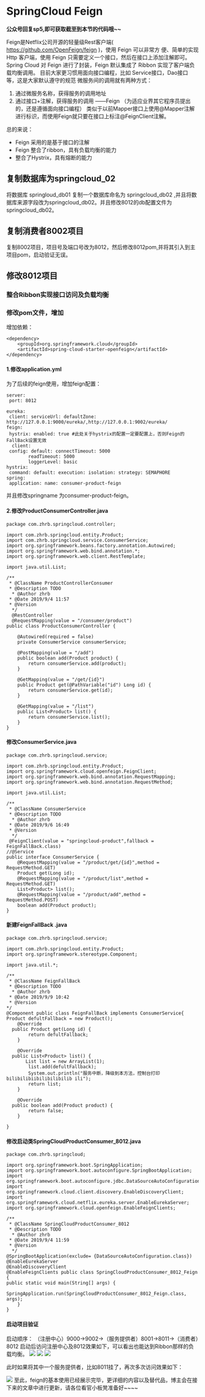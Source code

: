 # SpringCloud Feign

**公众号回复sp5,即可获取截至到本节的代码哦~~**​

Feign是Netflix公司开源的轻量级Rest客户端( https://github.com/OpenFeign/feign )，使用 Feign 可以非常方
便、简单的实现 Http 客户端，使用 Feign 只需要定义一个接口，然后在接口上添加注解即可。
Spring Cloud 对 Feign 进行了封装，Feign 默认集成了 Ribbon 实现了客户端负载均衡调用。
目前大家更习惯用面向接口编程，比如 Service接口，Dao接口等，这是大家默认遵守的规范
微服务间的调用就有两种方式：
1. 通过微服务名称，获得服务的调用地址
2. 通过接口+注解，获得服务的调用 ——Feign （为适应业界其它程序员提出的，还是遵循面向接口编程）
类似于以前Mapper接口上使用@Mapper注解进行标识，而使用Feign就只要在接口上标注@FeignClient注解。

总的来说：
*   Feign 采用的是基于接口的注解
*   Feign 整合了ribbon，具有负载均衡的能力
*   整合了Hystrix，具有熔断的能力




## 复制数据库为springcloud_02

将数据库  springloud_db01 复制一个数据库命名为 springcloud_db02
,并且将数据库来源字段改为springcloud_db02。并且修改8012的db配置文件为springcloud_db02。
## 复制消费者8002项目

复制8002项目，项目号及端口号改为8012，然后修改8012pom,并将其引入到主项目pom，启动验证无误。



## 修改8012项目
### 整合Ribbon实现接口访问及负载均衡
### 修改pom文件，增加
增加依赖：
```
<dependency>
    <groupId>org.springframework.cloud</groupId>
    <artifactId>spring-cloud-starter-openfeign</artifactId>
</dependency>

```

#### 1.修改application.yml
为了后续的feign使用，增加feign配置：

```
server:
 port: 8012

eureka:
 client: serviceUrl: defaultZone: http://127.0.0.1:9000/eureka/,http://127.0.0.1:9002/eureka/
feign:
 hystrix: enabled: true #此处关于hystrix的配置一定要配置上，否则Feign的FallBack设置无效
  client:
 config: default: connectTimeout: 5000
        readTimeout: 5000
        loggerLevel: basic
hystrix:
 command: default: execution: isolation: strategy: SEMAPHORE
spring:
 application: name: consumer-product-feign
```

并且修改springname 为consumer-product-feign。

#### 2.修改ProductConsumerController.java
```
package com.zhrb.springcloud.controller;

import com.zhrb.springcloud.entity.Product;
import com.zhrb.springcloud.service.ConsumerService;
import org.springframework.beans.factory.annotation.Autowired;
import org.springframework.web.bind.annotation.*;
import org.springframework.web.client.RestTemplate;

import java.util.List;

/**
 * @ClassName ProductControllerConsumer
 * @Description TODO
  * @Author zhrb
 * @Date 2019/9/4 11:57
 * @Version
  */ 
  @RestController 
  @RequestMapping(value = "/consumer/product")
public class ProductConsumerController {

    @Autowired(required = false)
    private ConsumerService consumerService;

    @PostMapping(value = "/add")
    public boolean add(Product product) {
        return consumerService.add(product);
    }

    @GetMapping(value = "/get/{id}")
    public Product get(@PathVariable("id") Long id) {
        return consumerService.get(id);
    }

    @GetMapping(value = "/list")
    public List<Product> list() {
        return consumerService.list();
    }
}
```


#### 修改ConsumerService.java
```
package com.zhrb.springcloud.service;

import com.zhrb.springcloud.entity.Product;
import org.springframework.cloud.openfeign.FeignClient;
import org.springframework.web.bind.annotation.RequestMapping;
import org.springframework.web.bind.annotation.RequestMethod;

import java.util.List;

/**
 * @ClassName ConsumerService
 * @Description TODO
  * @Author zhrb
 * @Date 2019/9/6 16:49
 * @Version
  */ 
 @FeignClient(value = "springcloud-product",fallback = FeignFallBack.class)
//@Service 
public interface ConsumerService {
    @RequestMapping(value = "/product/get/{id}",method = RequestMethod.GET)
    Product get(Long id);
    @RequestMapping(value = "/product/list",method = RequestMethod.GET)
    List<Product> list();
    @RequestMapping(value = "/product/add",method = RequestMethod.POST)
    boolean add(Product product);
}
```

#### 新建FeignFallBack .java
```
package com.zhrb.springcloud.service;

import com.zhrb.springcloud.entity.Product;
import org.springframework.stereotype.Component;

import java.util.*;

/**
 * @ClassName FeignFallBack
 * @Description TODO
  * @Author zhrb
 * @Date 2019/9/9 10:42
 * @Version
*/ 
@Component public class FeignFallBack implements ConsumerService{
Product defultFallback = new Product();
    @Override
  public Product get(Long id) {
        return defultFallback;
    }

    @Override
  public List<Product> list() {
       List list = new ArrayList(1);
        list.add(defultFallback);
        System.out.println("服务中断，降级到本方法，控制台打印bilibilibiibilibilibilib ili");
        return list;
    }

    @Override
  public boolean add(Product product) {
        return false;
    }

}
```

#### 修改启动类SpringCloudProductConsumer_8012.java
```
package com.zhrb.springcloud;

import org.springframework.boot.SpringApplication;
import org.springframework.boot.autoconfigure.SpringBootApplication;
import org.springframework.boot.autoconfigure.jdbc.DataSourceAutoConfiguration;
import org.springframework.cloud.client.discovery.EnableDiscoveryClient;
import org.springframework.cloud.netflix.eureka.server.EnableEurekaServer;
import org.springframework.cloud.openfeign.EnableFeignClients;

/**
 * @ClassName SpringCloudProductConsumer_8012
 * @Description TODO
  * @Author zhrb
 * @Date 2019/9/4 11:59
 * @Version
  */   
@SpringBootApplication(exclude= {DataSourceAutoConfiguration.class})
@EnableEurekaServer 
@EnableDiscoveryClient 
@EnableFeignClients public class SpringCloudProductConsumer_8012_Feign {
public static void main(String[] args) {
        SpringApplication.run(SpringCloudProductConsumer_8012_Feign.class, args);
    }
}
```
#### 启动项目验证
启动顺序：
（注册中心）9000->9002->（服务提供者）8001->8011->（消费者）8012
启动后访问注册中心及8012效果如下，可以看出也能达到Ribbon那样的负载均衡。
![](https://www.zhangruibin.com/upload/2019/09/5tjs77gr76hrpqjo09c53c9j80.png)
![](https://www.zhangruibin.com/upload/2019/09/0dhkheti64gneohs8elca36aqb.png)
![](https://www.zhangruibin.com/upload/2019/09/s7p4nc208gis3osot0hdmrbe1i.png)

此时如果将其中一个服务提供者，比如8011挂了，再次多次访问效果如下：

![](https://www.zhangruibin.com/upload/2019/09/pcj82q5j3egplqb5ck2bd12n7g.png)
至此，feign的基本使用已经展示完毕，更详细的内容以及替代品，博主会在接下来的文章中进行更新，请各位看官小板凳准备好~~~~


